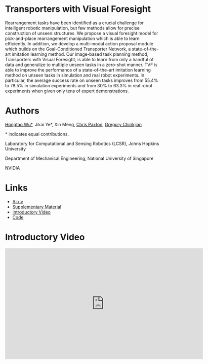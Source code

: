 # Transporters with Visual Foresight

Rearrangement tasks have been identified as a crucial challenge for intelligent robotic manipulation, but few methods allow for precise construction of unseen structures. We propose a visual foresight model for pick-and-place rearrangement manipulation which is able to learn efficiently. In addition, we develop a multi-modal action proposal module which builds on the Goal-Conditioned Transporter Network, a state-of-the-art imitation learning method. Our image-based task planning method, Transporters with Visual Foresight, is able to learn from only a handful of data and generalize to multiple unseen tasks in a zero-shot manner. TVF is able to improve the performance of a state-of-the-art imitation learning method on unseen tasks in simulation and real robot experiments. In particular, the average success rate on unseen tasks improves from 55.4% to 78.5% in simulation experiments and from 30% to 63.3% in real robot experiments when given only tens of expert demonstrations.

# Authors
[Hongtao Wu\*](https://hongtaowu67.github.io/), Jikai Ye\*, Xin Meng, [Chris Paxton](https://cpaxton.github.io/about/), [Gregory Chirikjian](https://cde.nus.edu.sg/me/staff/chirikjian-gregory-s/)

\* indicates equal contributions.

Laboratory for Computational and Sensing Robotics (LCSR), Johns Hopkins University

Department of Mechanical Engineering, National University of Singapore

NVIDIA

# Links
- [Arxiv](https://arxiv.org/abs/2202.10765)
- [Supplementary Material](./supplementary.pdf)
- [Introductory Video](https://youtu.be/XmXSKsFTcgI)
- [Code](https://github.com/ChirikjianLab/ravens_visual_foresight)

# Introductory Video
<iframe width="640" height="360" src="https://www.youtube.com/embed/XmXSKsFTcgI" frameborder="0" allow="autoplay; encrypted-media" allowfullscreen></iframe>
